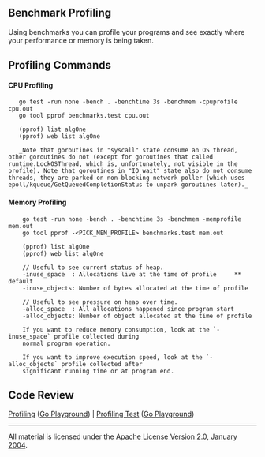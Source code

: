 ## Benchmark Profiling

Using benchmarks you can profile your programs and see exactly where your performance or memory is being taken.

## Profiling Commands

#### CPU Profiling
```
   go test -run none -bench . -benchtime 3s -benchmem -cpuprofile cpu.out
   go tool pprof benchmarks.test cpu.out
   
   (pprof) list algOne
   (pprof) web list algOne

   _Note that goroutines in "syscall" state consume an OS thread, other goroutines do not (except for goroutines that called runtime.LockOSThread, which is, unfortunately, not visible in the profile). Note that goroutines in "IO wait" state also do not consume threads, they are parked on non-blocking network poller (which uses epoll/kqueue/GetQueuedCompletionStatus to unpark goroutines later)._
```

#### Memory Profiling
```
    go test -run none -bench . -benchtime 3s -benchmem -memprofile mem.out
    go tool pprof -<PICK_MEM_PROFILE> benchmarks.test mem.out

    (pprof) list algOne
    (pprof) web list algOne

    // Useful to see current status of heap.
	-inuse_space  : Allocations live at the time of profile  	** default
	-inuse_objects: Number of bytes allocated at the time of profile

	// Useful to see pressure on heap over time.
	-alloc_space  : All allocations happened since program start
	-alloc_objects: Number of object allocated at the time of profile

	If you want to reduce memory consumption, look at the `-inuse_space` profile collected during
    normal program operation.
	
	If you want to improve execution speed, look at the `-alloc_objects` profile collected after
    significant running time or at program end.
```

## Code Review

[Profiling](stream.go) ([Go Playground](http://play.golang.org/p/hskmoFeVVw)) | 
[Profiling Test](stream_test.go) ([Go Playground](http://play.golang.org/p/Q6shkgJ5rR))
___
All material is licensed under the [Apache License Version 2.0, January 2004](http://www.apache.org/licenses/LICENSE-2.0).
